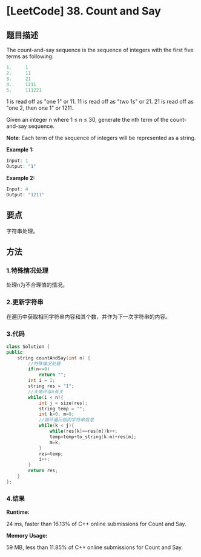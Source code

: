 # [LeetCode] 38. Count and Say

## 题目描述

The count-and-say sequence is the sequence of integers with the first five terms as following:

```C++
1.     1
2.     11
3.     21
4.     1211
5.     111221
```

1 is read off as "one 1" or 11.
11 is read off as "two 1s" or 21.
21 is read off as "one 2, then one 1" or 1211.

Given an integer n where 1 ≤ n ≤ 30, generate the nth term of the count-and-say sequence.

**Note**: Each term of the sequence of integers will be represented as a string.

**Example 1:**

```C++
Input: 1
Output: "1"
```

**Example 2:**

```C++
Input: 4
Output: "1211"
```

## 要点

字符串处理。
## 方法

### 1.特殊情况处理

处理n为不合理值的情况。

### 2.更新字符串

在遍历中获取相同字符串内容和其个数，并作为下一次字符串的内容。

### 3.代码

```C++
class Solution {
public:
    string countAndSay(int n) {
        //特殊情况处理
        if(n<=0)
            return "";
        int i = 1;
        string res = "1";
        //大循环与n有关
        while(i < n){
            int j = size(res);
            string temp = "";
            int k=0, m=0;
            //循环遍历相同字符串信息
            while(k < j){
                while(res[k]==res[m])k++;
                temp=temp+to_string(k-m)+res[m];
                m=k;
            }
            res=temp;
            i++;
        }
        return res;
    }
};
```

### 4.结果

**Runtime:**

24 ms, faster than 16.13% of C++ online submissions for Count and Say.

**Memory Usage:**

59 MB, less than 11.85% of C++ online submissions for Count and Say.
